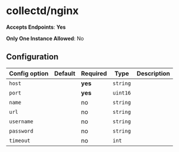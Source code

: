 <!--- GENERATED BY gomplate from scripts/docs/monitor-page.md.tmpl --->

# collectd/nginx


**Accepts Endpoints**: **Yes**

**Only One Instance Allowed**: No

## Configuration

| Config option | Default | Required | Type | Description |
| --- | --- | --- | --- | --- |
| `host` |  | **yes** | `string` |  |
| `port` |  | **yes** | `uint16` |  |
| `name` |  | no | `string` |  |
| `url` |  | no | `string` |  |
| `username` |  | no | `string` |  |
| `password` |  | no | `string` |  |
| `timeout` |  | no | `int` |  |




